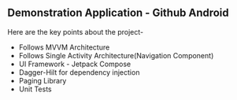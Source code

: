 ## Demonstration Application - Github Android

Here are the key points about the project-
- Follows MVVM Architecture
- Follows Single Activity Architecture(Navigation Component)
- UI Framework - Jetpack Compose
- Dagger-Hilt for dependency injection
- Paging Library
- Unit Tests
